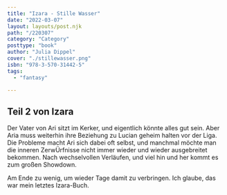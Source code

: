```yaml
---
title: "Izara - Stille Wasser"
date: "2022-03-07"
layout: layouts/post.njk
path: "/220307"
category: "Category"
posttype: "book"
author: "Julia Dippel"
cover: "./stillewasser.png"
isbn: "978-3-570-31442-5"
tags:
  - "fantasy"

---
```

## Teil 2 von Izara

Der Vater von Ari sitzt im Kerker, und eigentlich könnte alles gut sein. Aber Aria muss weiterhin ihre Beziehung zu Lucian
geheim halten vor der Liga. Die Probleme macht Ari sich dabei oft selbst, und manchmal möchte man die inneren ZerwÜrfnisse
nicht immer wieder und wieder ausgebreitet bekommen. Nach wechselvollen Verläufen, und viel hin und her kommt es zum
großen Showdown.

Am Ende zu wenig, um wieder Tage damit zu verbringen. Ich glaube, das war mein letztes Izara-Buch.
